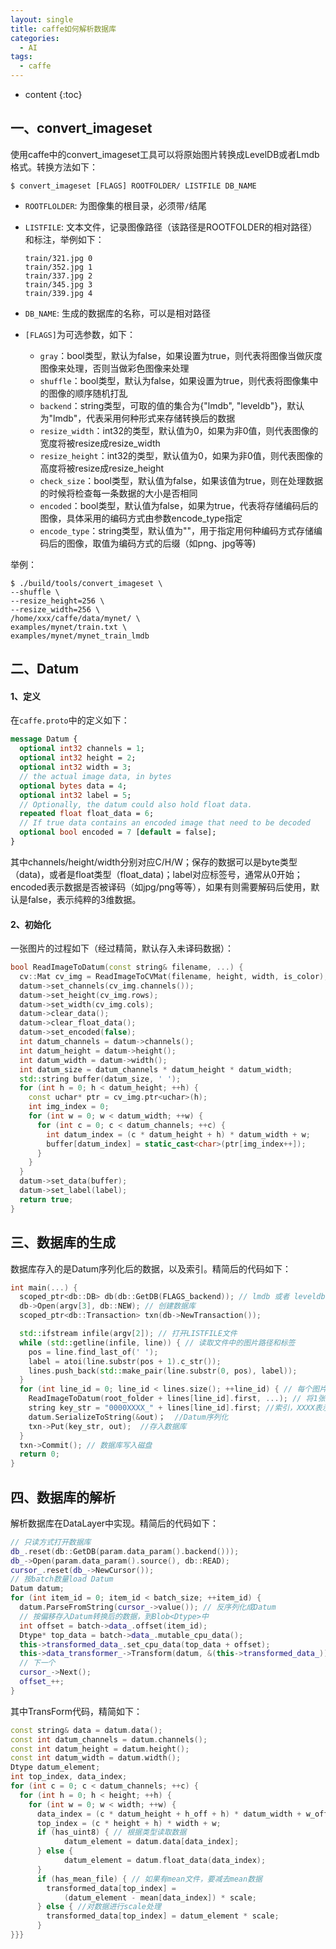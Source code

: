 ```yaml
---
layout: single
title: caffe如何解析数据库
categories:
  - AI
tags:
  - caffe
---
```


* content
{:toc}

## 一、convert_imageset

使用caffe中的convert_imageset工具可以将原始图片转换成LevelDB或者Lmdb格式。转换方法如下：

```shell
$ convert_imageset [FLAGS] ROOTFOLDER/ LISTFILE DB_NAME
```

<!--more-->

* `ROOTFLOLDER`: 为图像集的根目录，必须带`/`结尾

* `LISTFILE`: 文本文件，记录图像路径（该路径是ROOTFOLDER的相对路径）和标注，举例如下：

   ```
   train/321.jpg 0
   train/352.jpg 1
   train/337.jpg 2
   train/345.jpg 3
   train/339.jpg 4
   ```
* `DB_NAME`: 生成的数据库的名称，可以是相对路径

* `[FLAGS]`为可选参数，如下：
  * `gray`：bool类型，默认为false，如果设置为true，则代表将图像当做灰度图像来处理，否则当做彩色图像来处理
  * `shuffle`：bool类型，默认为false，如果设置为true，则代表将图像集中的图像的顺序随机打乱
  * `backend`：string类型，可取的值的集合为{"lmdb", "leveldb"}，默认为"lmdb"，代表采用何种形式来存储转换后的数据
  * `resize_width`：int32的类型，默认值为0，如果为非0值，则代表图像的宽度将被resize成resize_width
  * `resize_height`：int32的类型，默认值为0，如果为非0值，则代表图像的高度将被resize成resize_height
  * `check_size`：bool类型，默认值为false，如果该值为true，则在处理数据的时候将检查每一条数据的大小是否相同
  * `encoded`：bool类型，默认值为false，如果为true，代表将存储编码后的图像，具体采用的编码方式由参数encode_type指定
  * `encode_type`：string类型，默认值为""，用于指定用何种编码方式存储编码后的图像，取值为编码方式的后缀（如png、jpg等等)

举例：

```shell
$ ./build/tools/convert_imageset \
--shuffle \
--resize_height=256 \
--resize_width=256 \
/home/xxx/caffe/data/mynet/ \
examples/mynet/train.txt \
examples/mynet/mynet_train_lmdb
```

## 二、Datum

#### 1、定义

在`caffe.proto`中的定义如下：

```protobuf
message Datum {
  optional int32 channels = 1;
  optional int32 height = 2;
  optional int32 width = 3;
  // the actual image data, in bytes
  optional bytes data = 4;
  optional int32 label = 5;
  // Optionally, the datum could also hold float data.
  repeated float float_data = 6;
  // If true data contains an encoded image that need to be decoded
  optional bool encoded = 7 [default = false];
}
```

其中channels/height/width分别对应C/H/W；保存的数据可以是byte类型（data)，或者是float类型（float_data)；label对应标签号，通常从0开始；encoded表示数据是否被译码（如jpg/png等等），如果有则需要解码后使用，默认是false，表示纯粹的3维数据。

#### 2、初始化

一张图片的过程如下（经过精简，默认存入未译码数据）：

```c++
bool ReadImageToDatum(const string& filename, ...) {
  cv::Mat cv_img = ReadImageToCVMat(filename, height, width, is_color);
  datum->set_channels(cv_img.channels());
  datum->set_height(cv_img.rows);
  datum->set_width(cv_img.cols);
  datum->clear_data();
  datum->clear_float_data();
  datum->set_encoded(false);
  int datum_channels = datum->channels();
  int datum_height = datum->height();
  int datum_width = datum->width();
  int datum_size = datum_channels * datum_height * datum_width;
  std::string buffer(datum_size, ' ');
  for (int h = 0; h < datum_height; ++h) {
    const uchar* ptr = cv_img.ptr<uchar>(h);
    int img_index = 0;
    for (int w = 0; w < datum_width; ++w) {
      for (int c = 0; c < datum_channels; ++c) {
        int datum_index = (c * datum_height + h) * datum_width + w;
        buffer[datum_index] = static_cast<char>(ptr[img_index++]);
      }
    }
  }
  datum->set_data(buffer);
  datum->set_label(label);
  return true;
}
```



## 三、数据库的生成

数据库存入的是Datum序列化后的数据，以及索引。精简后的代码如下：

```c++
int main(...) {
  scoped_ptr<db::DB> db(db::GetDB(FLAGS_backend)); // lmdb 或者 leveldb
  db->Open(argv[3], db::NEW); // 创建数据库
  scoped_ptr<db::Transaction> txn(db->NewTransaction());

  std::ifstream infile(argv[2]); // 打开LISTFILE文件
  while (std::getline(infile, line)) { // 读取文件中的图片路径和标签
    pos = line.find_last_of(' ');
    label = atoi(line.substr(pos + 1).c_str());
    lines.push_back(std::make_pair(line.substr(0, pos), label));
  }
  for (int line_id = 0; line_id < lines.size(); ++line_id) { // 每个图片处理
    ReadImageToDatum(root_folder + lines[line_id].first, ...); // 将1张图片转换成Datum
    string key_str = "0000XXXX_" + lines[line_id].first; //索引，XXXX表示line_id
    datum.SerializeToString(&out)；  //Datum序列化
    txn->Put(key_str, out);  //存入数据库
  }
  txn->Commit(); // 数据库写入磁盘
  return 0;
}
```

## 四、数据库的解析

解析数据库在DataLayer中实现。精简后的代码如下：

```c++
// 只读方式打开数据库
db_.reset(db::GetDB(param.data_param().backend()));
db_->Open(param.data_param().source(), db::READ);
cursor_.reset(db_->NewCursor());
// 按batch数量load Datum
Datum datum;
for (int item_id = 0; item_id < batch_size; ++item_id) {
  datum.ParseFromString(cursor_->value()); // 反序列化成Datum
  // 按偏移存入Datum转换后的数据，到Blob<Dtype>中
  int offset = batch->data_.offset(item_id);
  Dtype* top_data = batch->data_.mutable_cpu_data();
  this->transformed_data_.set_cpu_data(top_data + offset);
  this->data_transformer_->Transform(datum, &(this->transformed_data_));
  // 下一个
  cursor_->Next();
  offset_++;
}
```

其中TransForm代码，精简如下：

```c++
const string& data = datum.data();
const int datum_channels = datum.channels();
const int datum_height = datum.height();
const int datum_width = datum.width();
Dtype datum_element;
int top_index, data_index;
for (int c = 0; c < datum_channels; ++c) {
  for (int h = 0; h < height; ++h) {
    for (int w = 0; w < width; ++w) {
      data_index = (c * datum_height + h_off + h) * datum_width + w_off + w;
      top_index = (c * height + h) * width + w;
      if (has_uint8) { // 根据类型读取数据
            datum_element = datum.data[data_index];
      } else {
            datum_element = datum.float_data(data_index);
      }
      if (has_mean_file) { // 如果有mean文件，要减去mean数据
        transformed_data[top_index] =
            (datum_element - mean[data_index]) * scale;
      } else { //对数据进行scale处理
        transformed_data[top_index] = datum_element * scale;
      }
}}}
```

